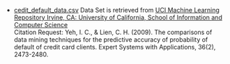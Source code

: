 - [cedit_default_data.csv](https://archive.ics.uci.edu/ml/datasets/default+of+credit+card+clients)
Data Set is retrieved from [UCI Machine Learning Repository Irvine, CA: University of California, School of Information and Computer Science](https://archive.ics.uci.edu/ml/index.php)  
Citation Request:
Yeh, I. C., & Lien, C. H. (2009). The comparisons of data mining techniques for the predictive accuracy of probability of default of credit card clients. Expert Systems with Applications, 36(2), 2473-2480.  